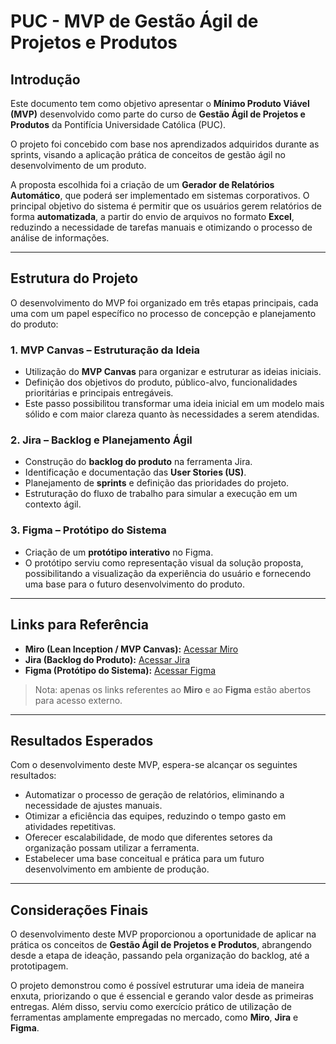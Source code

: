 # PUC - MVP de Gestão Ágil de Projetos e Produtos  

## Introdução  
Este documento tem como objetivo apresentar o **Mínimo Produto Viável (MVP)** desenvolvido como parte do curso de **Gestão Ágil de Projetos e Produtos** da Pontifícia Universidade Católica (PUC).  

O projeto foi concebido com base nos aprendizados adquiridos durante as sprints, visando a aplicação prática de conceitos de gestão ágil no desenvolvimento de um produto.  

A proposta escolhida foi a criação de um **Gerador de Relatórios Automático**, que poderá ser implementado em sistemas corporativos. O principal objetivo do sistema é permitir que os usuários gerem relatórios de forma **automatizada**, a partir do envio de arquivos no formato **Excel**, reduzindo a necessidade de tarefas manuais e otimizando o processo de análise de informações.  

---

## Estrutura do Projeto  
O desenvolvimento do MVP foi organizado em três etapas principais, cada uma com um papel específico no processo de concepção e planejamento do produto:  

### 1. MVP Canvas – Estruturação da Ideia  
- Utilização do **MVP Canvas** para organizar e estruturar as ideias iniciais.  
- Definição dos objetivos do produto, público-alvo, funcionalidades prioritárias e principais entregáveis.  
- Este passo possibilitou transformar uma ideia inicial em um modelo mais sólido e com maior clareza quanto às necessidades a serem atendidas.  

### 2. Jira – Backlog e Planejamento Ágil  
- Construção do **backlog do produto** na ferramenta Jira.  
- Identificação e documentação das **User Stories (US)**.  
- Planejamento de **sprints** e definição das prioridades do projeto.  
- Estruturação do fluxo de trabalho para simular a execução em um contexto ágil.  

### 3. Figma – Protótipo do Sistema  
- Criação de um **protótipo interativo** no Figma.  
- O protótipo serviu como representação visual da solução proposta, possibilitando a visualização da experiência do usuário e fornecendo uma base para o futuro desenvolvimento do produto.  

---

## Links para Referência  
- **Miro (Lean Inception / MVP Canvas):** [Acessar Miro](https://miro.com/app/board/uXjVJRC64yA=/?share_link_id=955974396744)  
- **Jira (Backlog do Produto):** [Acessar Jira](https://rodcout.atlassian.net/jira/software/projects/SCRUM/boards/1/backlog)  
- **Figma (Protótipo do Sistema):** [Acessar Figma](https://www.figma.com/proto/seHxjjxsSHD3FIIRLrMk51/GeradorRelatorio?node-id=0-1&t=zSwxiZdP7qfNF7y3-1)  

> Nota: apenas os links referentes ao **Miro** e ao **Figma** estão abertos para acesso externo.  

---

## Resultados Esperados  
Com o desenvolvimento deste MVP, espera-se alcançar os seguintes resultados:  

- Automatizar o processo de geração de relatórios, eliminando a necessidade de ajustes manuais.  
- Otimizar a eficiência das equipes, reduzindo o tempo gasto em atividades repetitivas.  
- Oferecer escalabilidade, de modo que diferentes setores da organização possam utilizar a ferramenta.  
- Estabelecer uma base conceitual e prática para um futuro desenvolvimento em ambiente de produção.  

---

## Considerações Finais  
O desenvolvimento deste MVP proporcionou a oportunidade de aplicar na prática os conceitos de **Gestão Ágil de Projetos e Produtos**, abrangendo desde a etapa de ideação, passando pela organização do backlog, até a prototipagem.  

O projeto demonstrou como é possível estruturar uma ideia de maneira enxuta, priorizando o que é essencial e gerando valor desde as primeiras entregas. Além disso, serviu como exercício prático de utilização de ferramentas amplamente empregadas no mercado, como **Miro**, **Jira** e **Figma**.  
